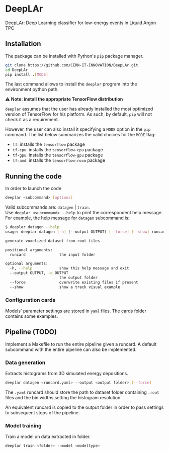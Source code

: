 # DeepLAr

DeepLAr: Deep Learning classifier for low-energy events in Liquid Argon TPC

## Installation

The package can be installed with Python's `pip` package manager.

```bash
git clone https://github.com/CERN-IT-INNOVATION/DeepLAr.git
cd DeepLAr
pip install .[MODE]
```

The last command allows to install the `deeplar` program into the environment
python path.  

:warning: **Note: install the appropriate TensorFlow distribution**

`deeplar` assumes that the user has already installed the most optimized version
of TensorFlow for his platform. As such, by default, `pip` will not check it as
a requirement.

However, the user can also install it specifying a `MODE` option in the
`pip` command. The list below summarizes the valid choices for the `MODE` flag:

- `tf`: installs the `tensorflow` package
- `tf-cpu`: installs the `tensorflow-cpu` package
- `tf-gpu`: installs the `tensorflow-gpu` package
- `tf-amd`: installs the `tensorflow-rocm` package

## Running the code

In order to launch the code

```bash
deeplar <subcommand> [options]
```

Valid subcommands are: `datagen` | `train`.  
Use `deeplar <subcommand> --help` to print the correspondent help message.  
For example, the help message for `datagen` subcommand is:

```bash
$ deeplar datagen --help
usage: deeplar datagen [-h] [--output OUTPUT] [--force] [--show] runcard

generate voxelized dataset from root files

positional arguments:
  runcard               the input folder

optional arguments:
  -h, --help            show this help message and exit
  --output OUTPUT, -o OUTPUT
                        the output folder
  --force               overwrite existing files if present
  --show                show a track visual example
```

### Configuration cards

Models' parameter settings are stored in `yaml` files. The [cards](cards) folder
contains some examples.

## Pipeline (TODO)

Implement a Makefile to run the entire pipeline given a runcard. A default
subcommand with the entire pipeline can also be implemented.

### Data generation

Extracts histograms from 3D simulated energy depositions.

```bash
deeplar datagen <runcard.yaml> --output <output folder> [--force]
```

The `.yaml` runcard should store the path to dataset folder containing `.root`
files and the bin widths setting the histogram resolution.

An equivalent runcard is copied to the output folder in order to pass settings
to subsequent steps of the pipeline.

### Model training

Train a model on data extracted in folder.

```bash
deeplar train <folder> --model <modeltype>
```


